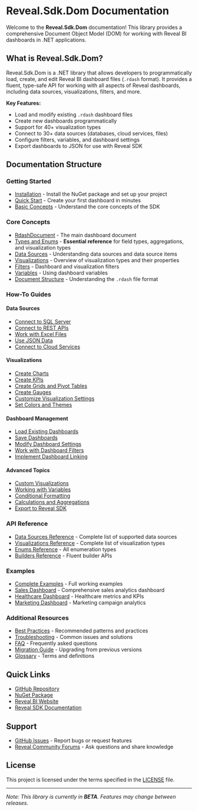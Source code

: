 # Reveal.Sdk.Dom Documentation

Welcome to the **Reveal.Sdk.Dom** documentation! This library provides a comprehensive Document Object Model (DOM) for working with Reveal BI dashboards in .NET applications.

## What is Reveal.Sdk.Dom?

Reveal.Sdk.Dom is a .NET library that allows developers to programmatically load, create, and edit Reveal BI dashboard files (`.rdash` format). It provides a fluent, type-safe API for working with all aspects of Reveal dashboards, including data sources, visualizations, filters, and more.

**Key Features:**
- Load and modify existing `.rdash` dashboard files
- Create new dashboards programmatically
- Support for 40+ visualization types
- Connect to 30+ data sources (databases, cloud services, files)
- Configure filters, variables, and dashboard settings
- Export dashboards to JSON for use with Reveal SDK

## Documentation Structure

### Getting Started
- [Installation](getting-started/installation.md) - Install the NuGet package and set up your project
- [Quick Start](getting-started/quick-start.md) - Create your first dashboard in minutes
- [Basic Concepts](getting-started/basic-concepts.md) - Understand the core concepts of the SDK

### Core Concepts
- [RdashDocument](core-concepts/rdash-document.md) - The main dashboard document
- [Types and Enums](core-concepts/types-and-enums.md) - **Essential reference** for field types, aggregations, and visualization types
- [Data Sources](core-concepts/data-sources.md) - Understanding data sources and data source items
- [Visualizations](core-concepts/visualizations.md) - Overview of visualization types and their properties
- [Filters](core-concepts/filters.md) - Dashboard and visualization filters
- [Variables](core-concepts/variables.md) - Using dashboard variables
- [Document Structure](core-concepts/document-structure.md) - Understanding the `.rdash` file format

### How-To Guides

#### Data Sources
- [Connect to SQL Server](how-to/data-sources/connect-to-sql-server.md)
- [Connect to REST APIs](how-to/data-sources/connect-to-rest-api.md)
- [Work with Excel Files](how-to/data-sources/work-with-excel.md)
- [Use JSON Data](how-to/data-sources/use-json-data.md)
- [Connect to Cloud Services](how-to/data-sources/connect-to-cloud-services.md)

#### Visualizations
- [Create Charts](how-to/visualizations/create-charts.md)
- [Create KPIs](how-to/visualizations/create-kpis.md)
- [Create Grids and Pivot Tables](how-to/visualizations/create-grids.md)
- [Create Gauges](how-to/visualizations/create-gauges.md)
- [Customize Visualization Settings](how-to/visualizations/customize-settings.md)
- [Set Colors and Themes](how-to/visualizations/set-colors-themes.md)

#### Dashboard Management
- [Load Existing Dashboards](how-to/dashboard-management/load-dashboards.md)
- [Save Dashboards](how-to/dashboard-management/save-dashboards.md)
- [Modify Dashboard Settings](how-to/dashboard-management/modify-settings.md)
- [Work with Dashboard Filters](how-to/dashboard-management/work-with-filters.md)
- [Implement Dashboard Linking](how-to/dashboard-management/dashboard-linking.md)

#### Advanced Topics
- [Custom Visualizations](how-to/advanced/custom-visualizations.md)
- [Working with Variables](how-to/advanced/working-with-variables.md)
- [Conditional Formatting](how-to/advanced/conditional-formatting.md)
- [Calculations and Aggregations](how-to/advanced/calculations-aggregations.md)
- [Export to Reveal SDK](how-to/advanced/export-to-reveal-sdk.md)

### API Reference
- [Data Sources Reference](api-reference/data-sources/README.md) - Complete list of supported data sources
- [Visualizations Reference](api-reference/visualizations/README.md) - Complete list of visualization types
- [Enums Reference](api-reference/enums.md) - All enumeration types
- [Builders Reference](api-reference/builders.md) - Fluent builder APIs

### Examples
- [Complete Examples](examples/README.md) - Full working examples
- [Sales Dashboard](examples/sales-dashboard.md) - Comprehensive sales analytics dashboard
- [Healthcare Dashboard](examples/healthcare-dashboard.md) - Healthcare metrics and KPIs
- [Marketing Dashboard](examples/marketing-dashboard.md) - Marketing campaign analytics

### Additional Resources
- [Best Practices](best-practices.md) - Recommended patterns and practices
- [Troubleshooting](troubleshooting.md) - Common issues and solutions
- [FAQ](faq.md) - Frequently asked questions
- [Migration Guide](migration-guide.md) - Upgrading from previous versions
- [Glossary](glossary.md) - Terms and definitions

## Quick Links

- [GitHub Repository](https://github.com/RevealBi/Reveal.Sdk.Dom)
- [NuGet Package](https://www.nuget.org/packages/Reveal.Sdk.Dom/)
- [Reveal BI Website](https://www.revealbi.io/)
- [Reveal SDK Documentation](https://help.revealbi.io/)

## Support

- [GitHub Issues](https://github.com/RevealBi/Reveal.Sdk.Dom/issues) - Report bugs or request features
- [Reveal Community Forums](https://www.revealbi.io/community) - Ask questions and share knowledge

## License

This project is licensed under the terms specified in the [LICENSE](../LICENSE) file.

---

*Note: This library is currently in **BETA**. Features may change between releases.*
